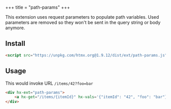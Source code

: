 +++
title = "path-params"
+++

This extension uses request parameters to populate path variables. Used parameters are removed so they won't be sent in the query string or body anymore.

## Install

```html
<script src="https://unpkg.com/htmx.org@1.9.12/dist/ext/path-params.js">
```

## Usage

This would invoke URL `/items/42?foo=bar`

```html
<div hx-ext="path-params">
    <a hx-get="/items/{itemId}" hx-vals='{"itemId": "42", "foo": "bar"}'>test</div>
</div>
```
